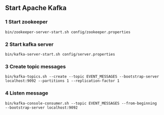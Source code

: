 ## Start Apache Kafka

### 1 Start zookeeper
```
bin/zookeeper-server-start.sh config/zookeeper.properties
```

### 2 Start kafka server
```
bin/kafka-server-start.sh config/server.properties
```

### 3 Create topic messages
```
bin/kafka-topics.sh --create --topic EVENT_MESSAGES --bootstrap-server localhost:9092 --partitions 1 --replication-factor 1
```

### 4 Listen message
```
bin/kafka-console-consumer.sh --topic EVENT_MESSAGES --from-beginning --bootstrap-server localhost:9092
```
